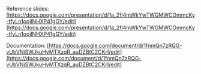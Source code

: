 Reference slides: [https://docs.google.com/presentation/d/1a_2fl4mWkYwTWGMWCOmmcKy-tfyLn1oojlNHXP41gGY/edit](https://docs.google.com/presentation/d/1a_2fl4mWkYwTWGMWCOmmcKy-tfyLn1oojlNHXP41gGY/edit)

Documentation: [https://docs.google.com/document/d/1fnmQn7zRQG-vUbVNjSWJkuHyMTXzqR_auDZBtC2CKrI/edit](https://docs.google.com/document/d/1fnmQn7zRQG-vUbVNjSWJkuHyMTXzqR_auDZBtC2CKrI/edit)
